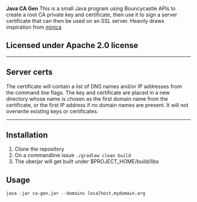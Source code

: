 **Java CA Gen**
This is a small Java program using Bouncycastle APIs to create a root CA private key and certificate, then use it to sign a server certificate that can then be used on an SSL server.
Heavily draws inspiration from [minica](https://github.com/jsha/minica)

## Licensed under Apache 2.0 license

---

## Server certs

The certificate will contain a list of DNS names and/or IP addresses from the command line flags. The key and certificate are placed in a new directory whose name is chosen as the first domain name from the certificate, or the first IP address if no domain names are present. It will not overwrite existing keys or certificates.

---

## Installation

1. Clone the repository
2. On a commandline issue `./gradlew clean build`
3. The uberjar will get built under $PROJECT_HOME/build/libs
 
## Usage
`java -jar ca-gen.jar --domains localhost,mydomain.org`

